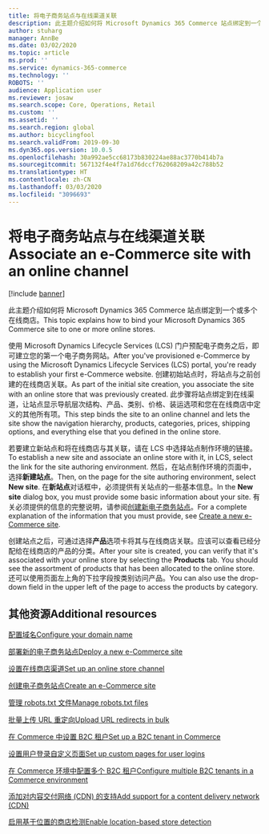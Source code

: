 ```yaml
---
title: 将电子商务站点与在线渠道关联
description: 此主题介绍如何将 Microsoft Dynamics 365 Commerce 站点绑定到一个或多个在线商店。
author: stuharg
manager: AnnBe
ms.date: 03/02/2020
ms.topic: article
ms.prod: ''
ms.service: dynamics-365-commerce
ms.technology: ''
ROBOTS: ''
audience: Application user
ms.reviewer: josaw
ms.search.scope: Core, Operations, Retail
ms.custom: ''
ms.assetid: ''
ms.search.region: global
ms.author: bicyclingfool
ms.search.validFrom: 2019-09-30
ms.dyn365.ops.version: 10.0.5
ms.openlocfilehash: 30a992ae5cc68173b830224ae88ac3770b414b7a
ms.sourcegitcommit: 567132f4e4f7a1d76dccf762068209a42c788b52
ms.translationtype: HT
ms.contentlocale: zh-CN
ms.lasthandoff: 03/03/2020
ms.locfileid: "3096693"
---
```

# <a name="associate-an-e-commerce-site-with-an-online-channel"></a><span data-ttu-id="b2588-103">将电子商务站点与在线渠道关联</span><span class="sxs-lookup"><span data-stu-id="b2588-103">Associate an e-Commerce site with an online channel</span></span>

[!include [banner](includes/banner.md)]


<span data-ttu-id="b2588-104">此主题介绍如何将 Microsoft Dynamics 365 Commerce 站点绑定到一个或多个在线商店。</span><span class="sxs-lookup"><span data-stu-id="b2588-104">This topic explains how to bind your Microsoft Dynamics 365 Commerce site to one or more online stores.</span></span> 

<span data-ttu-id="b2588-105">使用 Microsoft Dynamics Lifecycle Services (LCS) 门户预配电子商务之后，即可建立您的第一个电子商务网站。</span><span class="sxs-lookup"><span data-stu-id="b2588-105">After you've provisioned e-Commerce by using the Microsoft Dynamics Lifecycle Services (LCS) portal, you're ready to establish your first e-Commerce website.</span></span> <span data-ttu-id="b2588-106">创建初始站点时，将站点与之前创建的在线商店关联。</span><span class="sxs-lookup"><span data-stu-id="b2588-106">As part of the initial site creation, you associate the site with an online store that was previously created.</span></span> <span data-ttu-id="b2588-107">此步骤将站点绑定到在线渠道，让站点显示导航层次结构、产品、类别、价格、装运选项和您在在线商店中定义的其他所有项。</span><span class="sxs-lookup"><span data-stu-id="b2588-107">This step binds the site to an online channel and lets the site show the navigation hierarchy, products, categories, prices, shipping options, and everything else that you defined in the online store.</span></span>

<span data-ttu-id="b2588-108">若要建立新站点和将在线商店与其关联，请在 LCS 中选择站点制作环境的链接。</span><span class="sxs-lookup"><span data-stu-id="b2588-108">To establish a new site and associate an online store with it, in LCS, select the link for the site authoring environment.</span></span> <span data-ttu-id="b2588-109">然后，在站点制作环境的页面中，选择**新建站点**。</span><span class="sxs-lookup"><span data-stu-id="b2588-109">Then, on the page for the site authoring environment, select **New site**.</span></span> <span data-ttu-id="b2588-110">在**新站点**对话框中，必须提供有关站点的一些基本信息。</span><span class="sxs-lookup"><span data-stu-id="b2588-110">In the **New site** dialog box, you must provide some basic information about your site.</span></span> <span data-ttu-id="b2588-111">有关必须提供的信息的完整说明，请参阅[创建新电子商务站点](create-ecommerce-site.md)。</span><span class="sxs-lookup"><span data-stu-id="b2588-111">For a complete explanation of the information that you must provide, see [Create a new e-Commerce site](create-ecommerce-site.md).</span></span>

<span data-ttu-id="b2588-112">创建站点之后，可通过选择**产品**选项卡将其与在线商店关联。应该可以查看已经分配给在线商店的产品的分类。</span><span class="sxs-lookup"><span data-stu-id="b2588-112">After your site is created, you can verify that it's associated with your online store by selecting the **Products** tab. You should see the assortment of products that has been allocated to the online store.</span></span> <span data-ttu-id="b2588-113">还可以使用页面左上角的下拉字段按类别访问产品。</span><span class="sxs-lookup"><span data-stu-id="b2588-113">You can also use the drop-down field in the upper left of the page to access the products by category.</span></span>

## <a name="additional-resources"></a><span data-ttu-id="b2588-114">其他资源</span><span class="sxs-lookup"><span data-stu-id="b2588-114">Additional resources</span></span>

[<span data-ttu-id="b2588-115">配置域名</span><span class="sxs-lookup"><span data-stu-id="b2588-115">Configure your domain name</span></span>](configure-your-domain-name.md)

[<span data-ttu-id="b2588-116">部署新的电子商务站点</span><span class="sxs-lookup"><span data-stu-id="b2588-116">Deploy a new e-Commerce site</span></span>](deploy-ecommerce-site.md)

[<span data-ttu-id="b2588-117">设置在线商店渠道</span><span class="sxs-lookup"><span data-stu-id="b2588-117">Set up an online store channel</span></span>](online-stores.md)

[<span data-ttu-id="b2588-118">创建电子商务站点</span><span class="sxs-lookup"><span data-stu-id="b2588-118">Create an e-Commerce site</span></span>](create-ecommerce-site.md)

[<span data-ttu-id="b2588-119">管理 robots.txt 文件</span><span class="sxs-lookup"><span data-stu-id="b2588-119">Manage robots.txt files</span></span>](manage-robots-txt-files.md)

[<span data-ttu-id="b2588-120">批量上传 URL 重定向</span><span class="sxs-lookup"><span data-stu-id="b2588-120">Upload URL redirects in bulk</span></span>](upload-bulk-redirects.md)

[<span data-ttu-id="b2588-121">在 Commerce 中设置 B2C 租户</span><span class="sxs-lookup"><span data-stu-id="b2588-121">Set up a B2C tenant in Commerce</span></span>](set-up-B2C-tenant.md)

[<span data-ttu-id="b2588-122">设置用户登录自定义页面</span><span class="sxs-lookup"><span data-stu-id="b2588-122">Set up custom pages for user logins</span></span>](custom-pages-user-logins.md)

[<span data-ttu-id="b2588-123">在 Commerce 环境中配置多个 B2C 租户</span><span class="sxs-lookup"><span data-stu-id="b2588-123">Configure multiple B2C tenants in a Commerce environment</span></span>](configure-multi-B2C-tenants.md)

[<span data-ttu-id="b2588-124">添加对内容交付网络 (CDN) 的支持</span><span class="sxs-lookup"><span data-stu-id="b2588-124">Add support for a content delivery network (CDN)</span></span>](add-cdn-support.md)

[<span data-ttu-id="b2588-125">启用基于位置的商店检测</span><span class="sxs-lookup"><span data-stu-id="b2588-125">Enable location-based store detection</span></span>](enable-store-detection.md)
